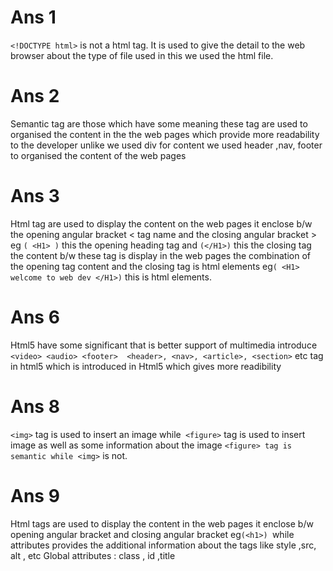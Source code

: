 # Ans 1 

`<!DOCTYPE html>` is not a html tag. It is used to give the
detail to the web browser about the type of file used in this we used
the html file.

# Ans 2 


Semantic tag are those which have some meaning these tag
are used to organised the content in the the web pages which provide
more readability to the developer unlike we used div for content we
used header ,nav, footer to organised the content of the web pages

#  Ans 3 

 Html tag are used to display the content on the web pages it
enclose b/w the opening angular bracket < tag name and the closing
angular bracket > eg `( <H1> )` this the opening heading tag and `(</H1>)` this the closing tag the content b/w these tag is display in the web pages the combination of the opening tag content and the closing
tag is html elements eg`( <H1> welcome to web dev </H1>)` this is
html elements.


# Ans 6 

Html5 have some significant that is better support of
multimedia introduce` <video> <audio> <footer>  <header>, <nav>, <article>, <section>` etc tag in html5 which is introduced in Html5 which gives more readibility


# Ans 8 


`<img>` tag is used to insert an image while` <figure>` tag is used
to insert image as well as some information about the image `<figure>
tag is semantic while <img>` is not.


# Ans 9 

Html tags are used to display the content in the web pages it
enclose b/w opening angular bracket and closing angular bracket
eg`(<h1>) `while attributes provides the additional information about the
tags like style ,src, alt , etc
Global attributes : class , id ,title

